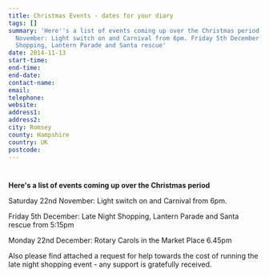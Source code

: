 ```yaml
---
title: Christmas Events - dates for your diary
tags: []
summary: 'Here''s a list of events coming up over the Christmas period Saturday 22nd
  November: Light switch on and Carnival from 6pm. Friday 5th December: Late Night
  Shopping, Lantern Parade and Santa rescue'
date: 2014-11-13
start-time: 
end-time: 
end-date: 
contact-name: 
email: 
telephone: 
website: 
address1: 
address2: 
city: Romsey
county: Hampshire
country: UK
postcode: 
---
```

# 

**Here's a list of events coming up over the Christmas period**

Saturday 22nd November: Light switch on and Carnival from 6pm.

Friday 5th December: Late Night Shopping, Lantern Parade and Santa rescue from 5:15pm

Monday 22nd December: Rotary Carols in the Market Place 6.45pm

Also please find attached a request for help towards the cost of running the late night shopping event - any support is gratefully received.

